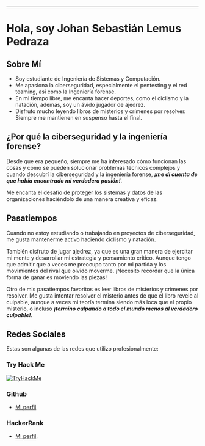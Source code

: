  ***
# **Hola, soy Johan Sebastián Lemus Pedraza**

## Sobre Mí
* Soy estudiante de Ingeniería de Sistemas y Computación.
* Me apasiona la ciberseguridad, especialmente el pentesting y el red teaming, así como la Ingeniería forense.
* En mi tiempo libre, me encanta hacer deportes, como el ciclismo y la natación, además, soy un ávido jugador de ajedrez.
* Disfruto mucho leyendo libros de misterios y crímenes por resolver. Siempre me mantienen en suspenso hasta el final.

## ¿Por qué la ciberseguridad y la ingeniería forense?
Desde que era pequeño, siempre me ha interesado cómo funcionan las cosas y cómo se pueden solucionar problemas técnicos complejos y cuando descubrí la ciberseguridad y la ingeniería forense, ***¡me di cuenta de que había encontrado mi verdadera pasión!***.

Me encanta el desafío de proteger los sistemas y datos de las organizaciones haciéndolo de una manera creativa y eficaz.

## Pasatiempos
Cuando no estoy estudiando o trabajando en proyectos de ciberseguridad, me gusta mantenerme activo haciendo ciclismo y natación.

También disfruto de jugar ajedrez, ya que es una gran manera de ejercitar mi mente y desarrollar mi estrategia y pensamiento crítico.
Aunque tengo que admitir que a veces me preocupo tanto por mi partida y los movimientos del rival que olvido moverme. ¡Necesito recordar que la única forma de ganar es moviendo las piezas!

Otro de mis pasatiempos favoritos es leer libros de misterios y crímenes por resolver. Me gusta intentar resolver el misterio antes de que el libro revele al culpable, aunque a veces mi teoría termina siendo más loca que el propio misterio, o incluso ***¡termino culpando a todo el mundo menos al verdadero culpable!***.

## Redes Sociales
Estas son algunas de las redes que utilizo profesionalmente:

### Try Hack Me
<a href="https://tryhackme.com/p/jolemusp" target="_blank" rel="noopener"> <img src="https://tryhackme-badges.s3.amazonaws.com/jolemusp.png" alt="TryHackMe"> </a>

### Github
* [Mi perfil](https://github.com/Johan15111)

### HackerRank
* [Mi perfil](https://www.hackerrank.com/johanlemus1511?hr_r=1).
